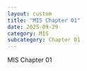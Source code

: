 ```yaml
---
layout: custom
title: "MIS Chapter 01"
date: 2025-09-29
category: MIS
subcategory: Chapter 01
---
```


MIS Chapter 01
